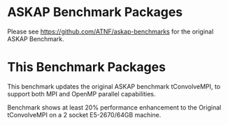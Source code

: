 ASKAP Benchmark Packages
========================


Please see https://github.com/ATNF/askap-benchmarks for the original ASKAP Benchmark.

This Benchmark Packages
=======================

This benchmark updates the original ASKAP benchmark tConvolveMPI, to support both MPI 
and OpenMP parallel capabilities.

Benchmark shows at least 20% performance enhancement to the Original tConvolveMPI on
a 2 socket E5-2670/64GB machine. 
